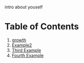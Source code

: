 intro about youself



# Table of Contents
1. [growth](https://nahla531.github.io/reading-notes/growth)
2. [Example2](#example2)
3. [Third Example](#third-example)
4. [Fourth Example](#fourth-examplehttpwwwfourthexamplecom)

